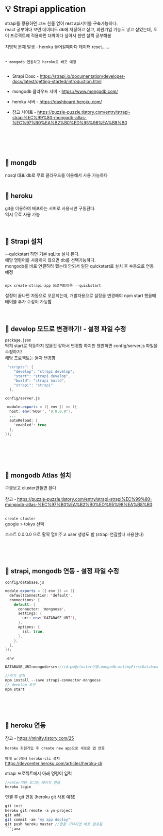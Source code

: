 # 💡 Strapi application

strapi를 황용하면 코드 한줄 없이 rest api서버를 구축가능하다. <br>
react 공부하다 보면 데이터도 db에 저장하고 싶고, 회원가입 기능도 넣고 싶었는데, 토이 프로젝트에 적용하면 대박이다 싶어서 한번 살짝 공부해봄
<br><br>
치명적 문제 발생 - heroku 들어갈때마다 데이터 reset.......
<br><br>

`* mongodb 연동하고 heroku로 배포 예정`
<br><br>

- Strapi Dosc - https://strapi.io/documentation/developer-docs/latest/getting-started/introduction.html 

- mongodb 클라우드 서버 - https://www.mongodb.com/

- heroku 서버 - https://dashboard.heroku.com/

- 참고 사이트 - https://puzzle-puzzle.tistory.com/entry/strapi-strapi%EC%99%80-mongodb-atlas-%EC%97%B0%EA%B2%B0%ED%95%98%EA%B8%B0

<br><br><br><br>

## 🎈 mongdb 
nosql 대표 db로 무료 클라우드를 이용해서 사용 가능하다
<br><br>
## 🎈 heroku
git을 이용하여 배포하는 서버로 사용시만 구동된다. <br>
역시 무료 사용 가능<br><br><br>


## 👀 Strapi 설치
--quickstart 하면 기본 sqLite 설치 된다.<br> 
해당 명령어를 사용하지 않으면 db를 선택가능하다. <br>
mongodb를 바로 연결하려 했는데 안되서 일단 quickstart로 설치 후 수동으로 연동 예정 <br>

```java

npx create-strapi-app 프로젝트이름 --quickstart

```

설정이 끝나면 자동으로 오픈되는데, 개발자용으로 설정을 변경해야 npm start 했을때 테이블 추가 수정이 가능함
<br><br><br>
## 👀  develop 모드로 변경하기! - 설정 파일 수정
`package.json`<br>
딱히 start로 작동하지 않을것 같아서 변경함 하지만 웬만하면 config/server.js 파일을 수정하기!<br>
해당 프로젝트는 둘자 변경함 <br>

```java
 "scripts": {
    "develop": "strapi develop",
    "start": "strapi develop",
    "build": "strapi build",
    "strapi": "strapi"
  },
```
`config/server.js`
```java
 module.exports = ({ env }) => ({
  host: env('HOST', '0.0.0.0'),
  ...
  autoReload: {
    'enabled': true
  },
});

```
<br><br><br><br>
## 👀  mongodb Atlas 설치
구글보고 cluster만들면 된다<br><br>
참고 - https://puzzle-puzzle.tistory.com/entry/strapi-strapi%EC%99%80-mongodb-atlas-%EC%97%B0%EA%B2%B0%ED%95%98%EA%B8%B0 <br><br>


 `create cluster `<br>
 google > tokyo 선택<br>

 호스트 0.0.0.0 으로 활짝 열어주고 user 생성도 함 (strapi 연결할때 사용한다)
 
<br><br><br>
## 👀  strapi, mongodb 연동 - 설정 파일 수정

`config/database.js`
```java
module.exports = ({ env }) => ({
  defaultConnection: 'default',
  connections: {
    default: {
      connector: 'mongoose',
      settings: {
        uri: env('DATABASE_URI'),
      },
      options: {
        ssl: true,
      },
    },
  },
});
```
`.env`
```java
DATABASE_URI=mongodb+srv://id:pw@cluster이름.mongodb.net/myFirstDatabase?retryWrites=true&w=majority
```


```java
//추가 설치
npm install --save strapi-connector-mongoose
// develop 오픈
npm start
```

<br><br><br>
## 👀 heroku 연동
참고 - https://minify.tistory.com/25 <br>

`heroku 회원가입 후 create new app으로 새로운 앱 만듬`<br><br>
`아래 url에서 heroku-cli 설치`<br>
https://devcenter.heroku.com/articles/heroku-cli<br>

strapi 프로젝트에서 아래 명령어 입력

```java
//enter치면 로그인 페이지 연결
heroku login

```
연결 후 git 연동 (heroku git 사용 예정)
```java
git init
heroku git:remote -a yn-project 
git add.
git commit -am "my app deploy"
git push heroku master //한참 기다리면 배포 완료됨 
```java